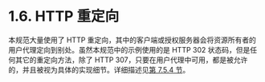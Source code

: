 # 1.6. HTTP 重定向

本规范大量使用了 HTTP 重定向，其中的客户端或授权服务器会将资源所有者的用户代理定向到别处。虽然本规范中的示例使用的是 HTTP 302 状态码，但是任何其它的重定向方法，除了 HTTP 307，只要在用户代理中可用，都是被允许的，并且被视为具体的实现细节。详细描述见[第 7.5.4 节](/security-considerations/authorization-code-security-considerations#_7-5-4-http-307-重定向)。
